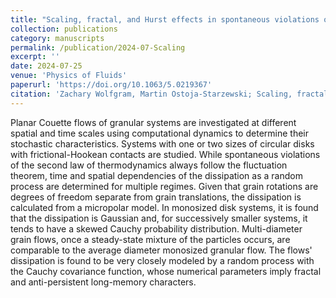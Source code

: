 ```yaml
---
title: "Scaling, fractal, and Hurst effects in spontaneous violations of entropy inequality in granular Couette systems"
collection: publications
category: manuscripts
permalink: /publication/2024-07-Scaling
excerpt: ''
date: 2024-07-25
venue: 'Physics of Fluids'
paperurl: 'https://doi.org/10.1063/5.0219367'
citation: 'Zachary Wolfgram, Martin Ostoja-Starzewski; Scaling, fractal, and Hurst effects in spontaneous violations of entropy inequality in granular Couette systems. _Physics of Fluids_ 1 July 2024; 36 (7): 073344. [https://doi.org/10.1063/5.0219367](https://doi.org/10.1063/5.0219367)'
---
```


Planar Couette flows of granular systems are investigated at different spatial and time scales using computational dynamics to determine their stochastic characteristics. Systems with one or two sizes of circular disks with frictional-Hookean contacts are studied. While spontaneous violations of the second law of thermodynamics always follow the fluctuation theorem, time and spatial dependencies of the dissipation as a random process are determined for multiple regimes. Given that grain rotations are degrees of freedom separate from grain translations, the dissipation is calculated from a micropolar model. In monosized disk systems, it is found that the dissipation is Gaussian and, for successively smaller systems, it tends to have a skewed Cauchy probability distribution. Multi-diameter grain flows, once a steady-state mixture of the particles occurs, are comparable to the average diameter monosized granular flow. The flows' dissipation is found to be very closely modeled by a random process with the Cauchy covariance function, whose numerical parameters imply fractal and anti-persistent long-memory characters.

